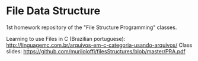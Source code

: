 # File Data Structure
1st homework repository of the "File Structure Programming" classes.

Learning to use Files in C (Brazilian portuguese): http://linguagemc.com.br/arquivos-em-c-categoria-usando-arquivos/
Class slides: https://github.com/muriloloffi/filesStructures/blob/master/PRA.pdf
